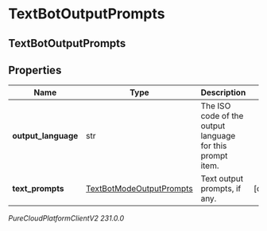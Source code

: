 # TextBotOutputPrompts

## TextBotOutputPrompts

## Properties

|Name | Type | Description | Notes|
|------------ | ------------- | ------------- | -------------|
| **output_language** | str | The ISO code of the output language for this prompt item. | |
| **text_prompts** | [TextBotModeOutputPrompts](TextBotModeOutputPrompts) | Text output prompts, if any. | [optional] |



_PureCloudPlatformClientV2 231.0.0_
